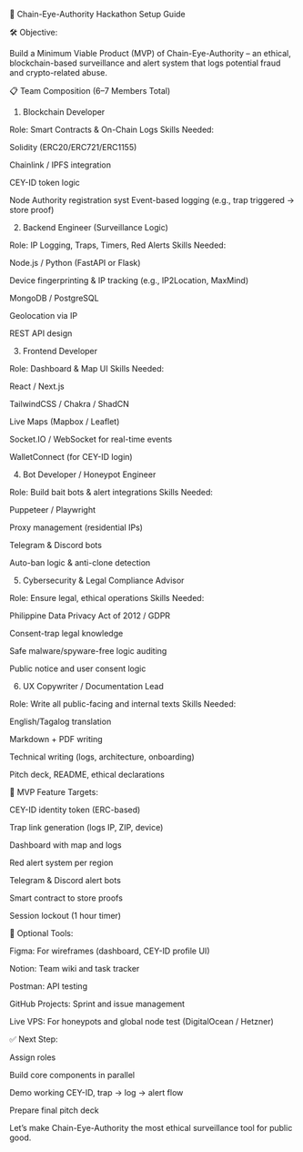 🧠 Chain-Eye-Authority Hackathon Setup Guide

🛠️ Objective:

Build a Minimum Viable Product (MVP) of Chain-Eye-Authority – an ethical, blockchain-based surveillance and alert system that logs potential fraud and crypto-related abuse.



📋 Team Composition (6–7 Members Total)

1. Blockchain Developer

Role: Smart Contracts & On-Chain Logs
Skills Needed:

Solidity (ERC20/ERC721/ERC1155)

Chainlink / IPFS integration

CEY-ID token logic

Node Authority registration syst
Event-based logging (e.g., trap triggered → store proof)


2. Backend Engineer (Surveillance Logic)

Role: IP Logging, Traps, Timers, Red Alerts
Skills Needed:

Node.js / Python (FastAPI or Flask)

Device fingerprinting & IP tracking (e.g., IP2Location, MaxMind)

MongoDB / PostgreSQL

Geolocation via IP

REST API design


3. Frontend Developer

Role: Dashboard & Map UI
Skills Needed:

React / Next.js

TailwindCSS / Chakra / ShadCN

Live Maps (Mapbox / Leaflet)

Socket.IO / WebSocket for real-time events

WalletConnect (for CEY-ID login)


4. Bot Developer / Honeypot Engineer

Role: Build bait bots & alert integrations
Skills Needed:

Puppeteer / Playwright

Proxy management (residential IPs)

Telegram & Discord bots

Auto-ban logic & anti-clone detection


5. Cybersecurity & Legal Compliance Advisor

Role: Ensure legal, ethical operations
Skills Needed:

Philippine Data Privacy Act of 2012 / GDPR

Consent-trap legal knowledge

Safe malware/spyware-free logic auditing

Public notice and user consent logic


6. UX Copywriter / Documentation Lead

Role: Write all public-facing and internal texts
Skills Needed:

English/Tagalog translation

Markdown + PDF writing

Technical writing (logs, architecture, onboarding)

Pitch deck, README, ethical declarations




🔗 MVP Feature Targets:

CEY-ID identity token (ERC-based)

Trap link generation (logs IP, ZIP, device)

Dashboard with map and logs

Red alert system per region

Telegram & Discord alert bots

Smart contract to store proofs

Session lockout (1 hour timer)




🧰 Optional Tools:

Figma: For wireframes (dashboard, CEY-ID profile UI)

Notion: Team wiki and task tracker

Postman: API testing

GitHub Projects: Sprint and issue management

Live VPS: For honeypots and global node test (DigitalOcean / Hetzner)





✅ Next Step:

Assign roles

Build core components in parallel

Demo working CEY-ID, trap → log → alert flow

Prepare final pitch deck




Let’s make Chain-Eye-Authority the most ethical surveillance tool for public good.

